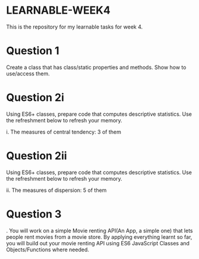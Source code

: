 # LEARNABLE-WEEK4
This is the repository for my learnable tasks for week 4.

# Question 1
Create a class that has class/static properties and methods. Show how to use/access them.

# Question 2i
 Using ES6+ classes, prepare code that computes descriptive statistics. Use the refreshment below to refresh your memory.

i. The measures of central tendency: 3 of them 

# Question 2ii
Using ES6+ classes, prepare code that computes descriptive statistics. Use the refreshment below to refresh your memory.

ii. The measures of dispersion: 5 of them

# Question 3 
. You will work on a simple Movie renting API(An App, a simple one) that lets people rent movies from a movie store. By applying everything learnt so far, you will build out your movie renting API using ES6 JavaScript Classes and Objects/Functions where needed.


